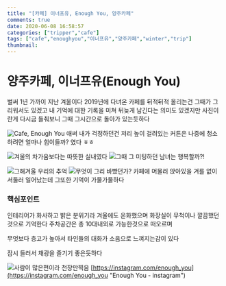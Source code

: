 ```yaml
---
title: "[카페] 이너프유, Enough You, 양주카페"
comments: true
date: 2020-06-08 16:58:57
categories: ["tripper","cafe"]
tags: ["cafe","enoughyou","이너프유","양주카페","winter","trip"]
thumbnail:
---
```

# 양주카페, 이너프유(Enough You)
벌써 1년 가까이 지난 겨울이다
2019년에 다녀온 카페를 뒤적뒤적 올리는건 그때가 그리워서도 있겠고
내 기억에 대한 기록을 미쳐 뒤늦게 남긴다는 의미도 있겠지만
사진이란게 다시금 들춰보니 그때 그시간으로 돌아가 있는듯하다

![Cafe, Enough You](https://user-images.githubusercontent.com/22788288/84006991-a4a48000-a9aa-11ea-8f29-6c79bb27bd32.jpg "채광이 예쁘던 겨울")
애써 내가 걱정하던건 저리 높이 걸려있는 커튼은 나중에
청소하려면 얼마나 힘이들까? 였다 ㅎㅎ

![겨울의 차가움보다는 따뜻한 실내였다](https://user-images.githubusercontent.com/22788288/84007167-eaf9df00-a9aa-11ea-8e71-1609a5af45a2.jpg "층고가 높아서 조금은 시끄러운 느낌")
![그때 그 미팅하던 남녀는 행복할까?!](https://user-images.githubusercontent.com/22788288/84007264-14b30600-a9ab-11ea-8004-4209a13e46da.jpg "분명 공적 미팅이 아닌 자리였음이라ㅋㅋ")

![그해겨울 우리의 추억](https://user-images.githubusercontent.com/22788288/84007356-3dd39680-a9ab-11ea-9eff-a80efe52ce2b.jpg "내여자의 부츠는 관상용이다. 발이 아프게 마련이지")
![무엇이 그리 바빴던가?](https://user-images.githubusercontent.com/22788288/84007387-4cba4900-a9ab-11ea-8a5f-8adbda8ea0ab.jpg "다급히 자리를 정리하고 우린 서둘러 일어났다")
카페에 머물러 앉아있을 겨를 없이 서둘러 일어났는데
그또한 기억이 가물가물하다

### 핵심포인트 ###
인테리어가 화사하고 밝은 분위기라 겨울에도 온화했으며
화장실이 무척이나 깔끔했던것으로 기억한다
주차공간은 총 10대내외로 가능한것으로 떠오르며

무엇보다 층고가 높아서 타인들의 대화가 소음으로 느껴지는감이 있다

잠시 들러서 채광을 즐기기 좋은듯하다


![사람이 많은편이라 천장만찍음](https://user-images.githubusercontent.com/22788288/84007414-5774de00-a9ab-11ea-80ad-8567182c00a6.jpg "양주카페 여행중에서")
[https://instagram.com/enough_you](https://instagram.com/enough_you "Enough You - instagram")